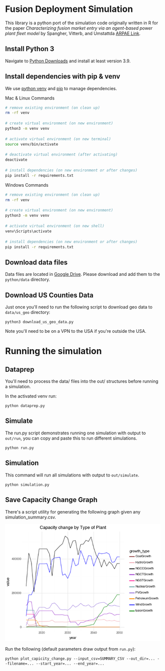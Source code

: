 # Fusion Deployment Simulation

This library is a python port of the simulation code originally written in R for the paper
_Characterizing fusion market entry via an agent-based power plant fleet model_ by Spangher, Vitterb, and Umstattda 
[ARPAE Link](https://arpa-e.energy.gov/technologies/publications/characterizing-fusion-market-entry-agent-based-power-plant-fleet-model).

## Install Python 3

Navigate to [Python Downloads](https://www.python.org/downloads/) and install at least version 3.9.

## Install dependencies with pip & venv

We use [python venv]() and [pip]() to manage dependencies.

Mac & Linux Commands
```bash
# remove existing environment (on clean up)
rm -rf venv

# create virtual environment (on new environment)
python3 -m venv venv

# activate virtual environment (on new terminal)
source venv/bin/activate

# deactivate virtual environment (after activating)
deactivate

# install dependencies (on new environment or after changes)
pip install -r requirements.txt
```

Windows Commands
```bash
# remove existing environment (on clean up)
rm -rf venv

# create virtual environment (on new environment)
python3 -m venv venv

# activate virtual environment (on new shell)
venv\Scripts\activate

# install dependencies (on new environment or after changes)
pip install -r requirements.txt
```

## Download data files

Data files are located in [Google Drive](https://drive.google.com/drive/folders/1O7q-9J_2qYRtgbwDxbOpgZETMU3DMRrh?usp=drive_link).
Please download and add them to the `python/data` directory.

## Download US Counties Data

Just once you'll need to run the following script to download geo data to `data/us_geo` directory:

```
python3 download_us_geo_data.py
```

Note you'll need to be on a VPN to the USA if you're outside the USA.

# Running the simulation

## Dataprep

You'll need to process the data/ files into the out/ structures before running a simulation.

In the activated venv run:
```
python dataprep.py
```

## Simulate

The run.py script demonstrates running one simulation with output to `out/run`, 
you can copy and paste this to run different simulations.

```
python run.py
```

## Simulation

This command will run all simulations with output to `out/simulate`.

```
python simulation.py
```

## Save Capacity Change Graph

There's a script utility for generating the following graph given any simulation_summary.csv.

![Capacity Change Graph](sample_capacity_graph.png)

Run the following (default parameters draw output from `run.py`):
```
python plot_capicity_change.py --input_csv=SUMMARY_CSV --out_dir=... --filename=... --start_year=... --end_year=...
```